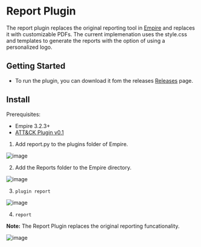 # Report Plugin
The report plugin replaces the original reporting tool in [Empire](https://github.com/BC-SECURITY/Empire/) and replaces it with customizable PDFs.
The current implemenation uses the style.css and templates to generate the reports with the option of using a personalized logo.

## Getting Started
* To run the plugin, you can download it fom the releases [Releases](https://github.com/BC-SECURITY/report-generation-plugin/releases) page. 

## Install
Prerequisites:
* Empire 3.2.3+
* [ATT&CK Plugin v0.1](https://github.com/BC-SECURITY/Attack-Plugin/releases)

1. Add report.py to the plugins folder of Empire.

![image](https://user-images.githubusercontent.com/20302208/86488866-45baf800-bd17-11ea-8605-f8bb9b081dda.png)

2. Add the Reports folder to the Empire directory.

![image](https://user-images.githubusercontent.com/20302208/86488897-61be9980-bd17-11ea-8edc-e43fa2be3a5d.png)

3. ```plugin report```

![image](https://user-images.githubusercontent.com/20302208/86488962-9af70980-bd17-11ea-90ce-831fdc3436e7.png)

4. ```report```

__Note:__ The Report Plugin replaces the original reporting funcationality.

![image](https://user-images.githubusercontent.com/20302208/86488991-bc57f580-bd17-11ea-8ac0-9b8ef62ec088.png)
